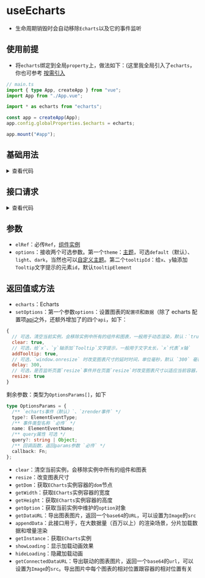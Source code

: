 <script setup>
import echarts from './echarts.vue'
import request from './request.vue'
</script>

# useEcharts

<ClientOnly>
  <description description="渲染Echarts" :tagNameList="['Vue3']"  /> 
</ClientOnly>

- 生命周期销毁时会自动移除`Echarts`以及它的事件监听

## 使用前提

- 将`echarts`绑定到全局`property`上，做法如下：(这里我全局引入了`echarts`，你也可参考 [按需引入](https://echarts.apache.org/handbook/zh/basics/import#%E5%9C%A8-typescript-%E4%B8%AD%E6%8C%89%E9%9C%80%E5%BC%95%E5%85%A5)

```ts
// main.ts
import { type App, createApp } from "vue";
import App from "./App.vue";

import * as echarts from "echarts";

const app = createApp(App);
app.config.globalProperties.$echarts = echarts;

app.mount("#app");
```

## 基础用法

<ClientOnly>
  <echarts />
</ClientOnly>
<details>

<summary>查看代码</summary>

<<< @/hooks/useEcharts/echarts.vue

</details>

## 接口请求

<ClientOnly>
  <request />
</ClientOnly>
<details>

<summary>查看代码</summary>

<<< @/hooks/useEcharts/request.vue

</details>

## 参数

- `elRef`：必传`Ref`，[组件实例](https://vuejs.org/guide/essentials/template-refs.html#ref-on-component)
- `options`：接收两个可选参数。第一个`theme`：[主题](https://echarts.apache.org/handbook/zh/concepts/style#%E9%A2%9C%E8%89%B2%E4%B8%BB%E9%A2%98%EF%BC%88theme%EF%BC%89)，可选`default`（默认）、`light`、`dark`，当然也可以[自定义主题](https://echarts.apache.org/zh/theme-builder.html)。第二个`tooltipId`：给`x`、`y`轴添加`Tooltip`文字提示的元素`id`，默认`tooltipElement`

## 返回值或方法

- `echarts`：Echarts
- `setOptions`：第一个参数`options`：设置图表的`配置项`和`数据`（除了 echarts 配置项[api](https://echarts.apache.org/zh/option.html#title)之外，还额外增加了的四个`api`，如下：

```js
{
  // 可选，清空当前实例，会移除实例中所有的组件和图表，一般用于动态渲染，默认：`true`
  clear: true,
  // 可选，给`x`、`y`轴添加`Tooltip`文字提示，一般用于文字太长，`x`代表`x轴`   `y`代表`y轴`   `true`(默认)代表`x、y轴`（该属性生效的前提是将 `xAxis` 或者 `yAxis` 添加`triggerEvent: true`属性，用到哪个添加哪个）
  addTooltip: true,
  // 可选，`window.onresize` 时改变图表尺寸的延时时间，单位毫秒，默认 `300` 毫秒。当您的 `echarts` 在拖拉窗口时不会自适应（一般不会出现这种情况），可以调整 `delay` 数值到自适应为止
  delay: 300,
  // 可选，是否监听页面`resize`事件并在页面`resize`时改变图表尺寸以适应当前容器，监听及改变，`true`(默认)代表监听 `false`代表不监听
  resize: true
}
```

剩余参数：类型为`OptionsParams[]`，如下

```ts
type OptionsParams = {
  /** `echarts事件（默认）`、`zrender事件` */
  type?: ElementEventType;
  /** 事件类型名称 `必传` */
  name: ElementEventName;
  /** query属性 可选 */
  query?: string | Object;
  /** 回调函数，返回params参数 `必传` */
  callback: Fn;
};
```

- `clear`：清空当前实例，会移除实例中所有的组件和图表
- `resize`：改变图表尺寸
- `getDom`：获取`ECharts`实例容器的`dom`节点
- `getWidth`：获取`ECharts`实例容器的宽度
- `getHeight`：获取`ECharts`实例容器的高度
- `getOption`：获取当前实例中维护的`option`对象
- `getDataURL`：导出图表图片，返回一个`base64`的`URL`，可以设置为`Image`的`src`
- `appendData`：此接口用于，在大数据量（百万以上）的渲染场景，分片加载数据和增量渲染
- `getInstance`：获取`ECharts`实例
- `showLoading`：显示加载动画效果
- `hideLoading`：隐藏加载动画
- `getConnectedDataURL`：导出联动的图表图片，返回一个`base64`的`url`，可以设置为`Image`的`src`。导出图片中每个图表的相对位置跟容器的相对位置有关
